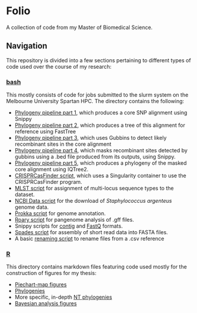 # Folio
A collection of code from my Master of Biomedical Science.

## Navigation
This repository is divided into a few sections pertaining to different types of code used over the course of my research:  
### [bash](https://github.com/patrickcrock/folio/tree/main/bash)
This mostly consists of code for jobs submitted to the slurm system on the Melbourne University Spartan HPC. The directory contains the following:
* [Phylogeny pipeline part 1](https://github.com/patrickcrock/folio/blob/main/bash/1_snippy-core1.slurm), which produces a core SNP alignment using Snippy
* [Phylogeny pipeline part 2](https://github.com/patrickcrock/folio/blob/main/bash/2_fasttree1.slurm), which produces a tree of this alignment for reference using FastTree
* [Phylogeny pipeline part 3](https://github.com/patrickcrock/folio/blob/main/bash/3_gubbins.slurm), which uses Gubbins to detect likely recombinant sites in the core alignment
* [Phylogeny pipeline part 4](https://github.com/patrickcrock/folio/blob/main/bash/4_snippy-core2.slurm), which masks recombinant sites detected by gubbins using a .bed file produced from its outputs, using Snippy. 
* [Phylogeny pipeline part 5](https://github.com/patrickcrock/folio/blob/main/bash/5_iqtree.slurm), which produces a phylogeny of the masked core alignment using IQTree2. 
* [CRISPRCasFinder script](https://github.com/patrickcrock/folio/blob/main/bash/crispr-finder.slurm), which uses a Singularity container to use the CRISPRCasFinder program. 
* [MLST script](https://github.com/patrickcrock/folio/blob/main/bash/mlst.slurm) for assignment of multi-locus sequence types to the dataset. 
* [NCBI Data script](https://github.com/patrickcrock/folio/blob/main/bash/ncbiDL) for the download of *Staphylococcus argenteus* genome data.
* [Prokka script](https://github.com/patrickcrock/folio/blob/main/bash/prokka.slurm) for genome annotation.
* [Roary script](https://github.com/patrickcrock/folio/blob/main/bash/roary.slurm) for pangenome analysis of .gff files.
* Snippy scripts for [contig](https://github.com/patrickcrock/folio/blob/main/bash/snippy_ctgs.slurm) and [FastQ](https://github.com/patrickcrock/folio/blob/main/bash/snippy_fqs.slurm) formats.
* [Spades script](https://github.com/patrickcrock/folio/blob/main/bash/spades.slurm) for assembly of short read data into FASTA files.
* A basic [renaming script](https://github.com/patrickcrock/folio/blob/main/bash/rename_csv) to rename files from a .csv reference 

### [R](https://github.com/patrickcrock/folio/tree/main/r)
This directory contains markdown files featuring code used mostly for the construction of figures for my thesis:
* [Piechart-map figures](https://github.com/patrickcrock/folio/blob/main/r/piemap.html)
* [Phylogenies](https://github.com/patrickcrock/folio/blob/main/r/trees.html)
* More specific, in-depth [NT phylogenies](https://github.com/patrickcrock/folio/blob/main/r/NT_trees.html)
* [Bayesian analysis figures](https://github.com/patrickcrock/folio/blob/main/r/emergence.html)
